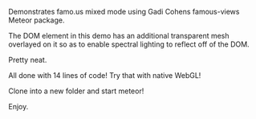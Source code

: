 Demonstrates famo.us mixed mode using Gadi Cohens famous-views Meteor package.

The DOM element in this demo has an additional transparent mesh overlayed on it so as to enable spectral lighting to reflect off of the DOM.

Pretty neat.

All done with 14 lines of code! Try that with native WebGL!

Clone into a new folder and start meteor!

Enjoy.


